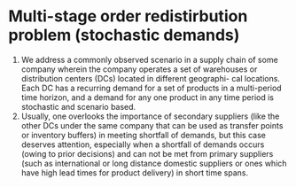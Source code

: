 # Multi-stage order redistirbution problem (stochastic demands)
1. We address a commonly observed scenario in a supply chain of some company wherein the company operates a set of warehouses or distribution centers (DCs) located in different geographi- cal locations. Each DC has a recurring demand for a set of products in a multi-period time horizon, and a demand for any one product in any time period is stochastic and scenario based.
2. Usually, one overlooks the importance of secondary suppliers (like the other DCs under the same company that can be used as transfer points or inventory buffers) in meeting shortfall of demands, but this case deserves attention, especially when a shortfall of demands occurs (owing to prior decisions) and can not be met from primary suppliers (such as international or long distance domestic suppliers or ones which have high lead times for product delivery) in short time spans.
